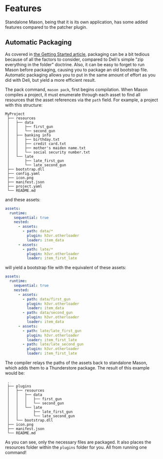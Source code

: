 # Features

Standalone Mason, being that it is its own application, has some added features compared to the patcher plugin.

## Automatic Packaging

As covered in [the Getting Started article](../getting_started/packaging.md), packaging can be a bit tedious because of all the factors to consider, compared to Deli's simple "zip everything in the folder" doctrine. Also, it can be easy to forget to run Mason before packaging, causing you to package an old bootstrap file. Automatic packaging allows you to put in the same amount of effort as you did with Deli, but yield a more efficient result.

The pack command, `mason pack`, first begins compilation. When Mason compiles a project, it must enumerate through each asset to find all resources that the asset references via the `path` field. For example, a project with this structure:

```text
MyProject
 ├── resources
 │   ├── data
 │   │   ├── first_gun
 │   │   └── second_gun
 │   ├── banking info
 │   │   ├── birthday.txt
 │   │   ├── credit card.txt
 │   │   ├── mother's maiden name.txt
 │   │   └── social security number.txt
 │   └── late
 │       ├── late_first_gun
 │       └── late_second_gun
 ├── bootstrap.dll
 ├── config.yaml
 ├── icon.png
 ├── manifest.json
 ├── project.yaml
 └── README.md
```

and these assets:

```yaml
assets:
  runtime:
    sequential: true
    nested:
      - assets:
        - path: data/*
          plugin: h3vr.otherloader
          loader: item_data
      - assets:
        - path: late/*
          plugin: h3vr.otherloader
          loader: item_first_late
```

will yield a bootstrap file with the equivalent of these assets:

```yaml
assets:
  runtime:
    sequential: true
    nested:
      - assets:
        - path: data/first_gun
          plugin: h3vr.otherloader
          loader: item_data
        - path: data/second_gun
          plugin: h3vr.otherloader
          loader: item_data
      - assets:
        - path: late/late_first_gun
          plugin: h3vr.otherloader
          loader: item_first_late
        - path: late/late_second_gun
          plugin: h3vr.otherloader
          loader: item_first_late
```

The compiler relays the paths of the assets back to standalone Mason, which adds them to a Thunderstore package. The result of this example would be:

```text
 .
 ├── plugins
 │   ├── resources
 │   │   ├── data
 │   │   │   ├── first_gun
 │   │   │   └── second_gun
 │   │   └── late
 │   │       ├── late_first_gun
 │   │       └── late_second_gun
 │   └── bootstrap.dll
 ├── icon.png
 ├── manifest.json
 └── README.md
```

As you can see, only the necessary files are packaged. It also places the resources folder within the `plugins` folder for you. All from running one command!
